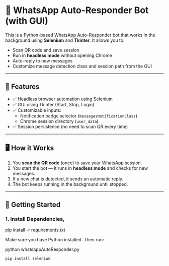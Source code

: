 # 🤖 WhatsApp Auto-Responder Bot (with GUI)

This is a Python-based WhatsApp Auto-Responder bot that works in the background using **Selenium** and **Tkinter**. It allows you to:
- Scan QR code and save session
- Run in **headless mode** without opening Chrome
- Auto-reply to new messages
- Customize message detection class and session path from the GUI

---

## 🧰 Features

- ✅ Headless browser automation using Selenium
- ✅ GUI using Tkinter (Start, Stop, Login)
- ✅ Customizable inputs:
  - Notification badge selector (`messagesNotificationClass`)
  - Chrome session directory (`user_data`)
- ✅ Session persistence (no need to scan QR every time)

---

## 🖥️ How it Works

1. You **scan the QR code** (once) to save your WhatsApp session.
2. You start the bot — it runs in **headless mode** and checks for new messages.
3. If a new chat is detected, it sends an automatic reply.
4. The bot keeps running in the background until stopped.

---

## 🚀 Getting Started

### 1. Install Dependencies, 

pip install -r requirements.txt


Make sure you have Python installed. Then run:

python whatsappAutoResponder.py

```bash
pip install selenium

